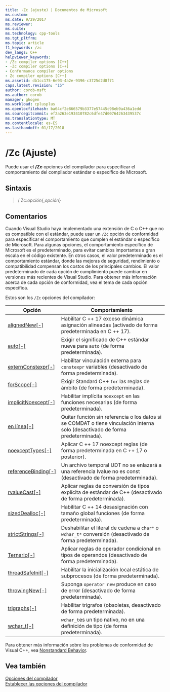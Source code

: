 ```yaml
---
title: -Zc (ajuste) | Documentos de Microsoft
ms.custom: 
ms.date: 9/29/2017
ms.reviewer: 
ms.suite: 
ms.technology: cpp-tools
ms.tgt_pltfrm: 
ms.topic: article
f1_keywords: /zc
dev_langs: C++
helpviewer_keywords:
- /Zc compiler options [C++]
- -Zc compiler options [C++]
- Conformance compiler options
- Zc compiler options [C++]
ms.assetid: db1cc175-6e93-4a2e-9396-c3725d2d8f71
caps.latest.revision: "15"
author: corob-msft
ms.author: corob
manager: ghogen
ms.workload: cplusplus
ms.openlocfilehash: ba64cf2e866579b3377e57445c98eb9a436a1edd
ms.sourcegitcommit: ef2a263e193410782c6dfe47d00764263439537c
ms.translationtype: MT
ms.contentlocale: es-ES
ms.lasthandoff: 01/17/2018
---
```

# <a name="zc-conformance"></a>/Zc (Ajuste)

Puede usar el **/Zc** opciones del compilador para especificar el comportamiento del compilador estándar o específico de Microsoft.

## <a name="syntax"></a>Sintaxis

> / Zc:_opción_{,_opción_}

## <a name="remarks"></a>Comentarios

Cuando Visual Studio haya implementado una extensión de C o C++ que no es compatible con el estándar, puede usar un `/Zc` opción de conformidad para especificar el comportamiento que cumplen el estándar o específico de Microsoft. Para algunas opciones, el comportamiento específico de Microsoft es el predeterminado, para evitar cambios importantes a gran escala en el código existente. En otros casos, el valor predeterminado es el comportamiento estándar, donde las mejoras de seguridad, rendimiento o compatibilidad compensan los costos de los principales cambios. El valor predeterminado de cada opción de cumplimiento puede cambiar en versiones más recientes de Visual Studio. Para obtener más información acerca de cada opción de conformidad, vea el tema de cada opción específica.

Estos son los `/Zc` opciones del compilador:

|Opción|Comportamiento|
|---|---|
|[alignedNew\[-\]](zc-alignednew.md)|Habilitar C ++ 17 exceso dinámica asignación alineadas (activado de forma predeterminada en C ++ 17).|
|[auto\[-\]](zc-auto-deduce-variable-type.md)|Exigir el significado de C++ estándar nueva para `auto` (de forma predeterminada).|
|[externConstexpr\[-\]](zc-externconstexpr.md)|Habilitar vinculación externa para `constexpr` variables (desactivado de forma predeterminada).|
|[forScope\[-\]](zc-forscope-force-conformance-in-for-loop-scope.md)|Exigir Standard C++ `for` las reglas de ámbito (de forma predeterminada).|
|[implicitNoexcept\[-\]](zc-implicitnoexcept-implicit-exception-specifiers.md)|Habilitar implícita `noexcept` en las funciones necesarias (de forma predeterminada).|
|[en línea\[-\]](zc-inline-remove-unreferenced-comdat.md)|Quitar función sin referencia o los datos si se COMDAT o tiene vinculación interna solo (desactivado de forma predeterminada).|
|[noexceptTypes\[-\]](zc-noexcepttypes.md)|Aplicar C ++ 17 noexcept reglas (de forma predeterminada en C ++ 17 o posterior).|
|[referenceBinding\[-\]](zc-referencebinding-enforce-reference-binding-rules.md)|Un archivo temporal UDT no se enlazará a una referencia lvalue no es const (desactivado de forma predeterminada).|
|[rvalueCast\[-\]](zc-rvaluecast-enforce-type-conversion-rules.md)|Aplicar reglas de conversión de tipos explícita de estándar de C++ (desactivado de forma predeterminada).|
|[sizedDealloc\[-\]](zc-sizeddealloc-enable-global-sized-dealloc-functions.md)|Habilitar C ++ 14 desasignación con tamaño global funciones (de forma predeterminada).|
|[strictStrings\[-\]](zc-strictstrings-disable-string-literal-type-conversion.md)|Deshabilitar el literal de cadena a `char*` o `wchar_t*` conversión (desactivado de forma predeterminada).|
|[Ternario\[-\]](zc-ternary.md)|Aplicar reglas de operador condicional en tipos de operandos (desactivado de forma predeterminada).|
|[threadSafeInit\[-\]](zc-threadsafeinit-thread-safe-local-static-initialization.md)|Habilitar la inicialización local estática de subprocesos (de forma predeterminada).|
|[throwingNew\[-\]](zc-throwingnew-assume-operator-new-throws.md)|Suponga `operator new` produce en caso de error (desactivado de forma predeterminada).|
|[trigraphs\[-\]](zc-trigraphs-trigraphs-substitution.md)|Habilitar trígrafos (obsoletas, desactivado de forma predeterminada).|
|[wchar_t\[-\]](zc-wchar-t-wchar-t-is-native-type.md)|`wchar_t`es un tipo nativo, no en una definición de tipo (de forma predeterminada).|

Para obtener más información sobre los problemas de conformidad de Visual C++, vea [Nonstandard Behavior](../../cpp/nonstandard-behavior.md).

## <a name="see-also"></a>Vea también

[Opciones del compilador](compiler-options.md)  
[Establecer las opciones del compilador](setting-compiler-options.md)
